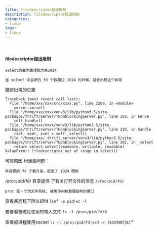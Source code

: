 ```yaml
---
title: filedescriptor超過限制
description: filedescriptor超過限制
categories:
- linux
tags:
- linux
---
```


<br>

#### filedescriptor超出限制



`select的最大處理能力為1024` 

    当 select 中监听的 fd 个数超过 1024 的时候，就会出现这个异常


錯誤出現的位置 
```
Traceback (most recent call last):
  File "/home/xxx/xxx/src/xxxx.py", line 2200, in <module>
    server.serve()
  File "/home/xxx/xxx/venv3/lib/python3.5/site-packages/thrift/server/TNonblockingServer.py", line 350, in serve
    self.handle()
  File "/home/xxx/xxxx/venv3/lib/python3.5/site-packages/thrift/server/TNonblockingServer.py", line 310, in handle
    rset, wset, xset = self._select()
  File "/home/xxx/_thrift_server/venv3/lib/python3.5/site-packages/thrift/server/TNonblockingServer.py", line 302, in _select
    return select.select(readable, writable, readable)
ValueError: filedescriptor out of range in select()
```

可能原因 fd泄漏问题：

    单进程的 fd 个数升高，超出了 1024 限制


/proc/pid/fd/ 目录提供 了有关打开文件的信息
`/proc/pid/fd/`

`proc 是一个伪文件系统, 被用作内核数据结构的接口`

查看某進程下所以的fd
`lsof -p pid|wc -l`

要查看被进程使用的输入文件
`ls –l /proc/pid/fd/0`


查看被进程使用socket
`ls –l /proc/pid/fd|sed –n `/socket/{s/.*`
